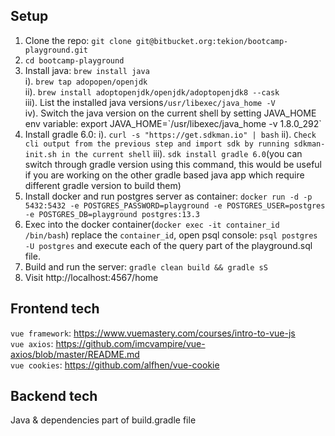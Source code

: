 ## Setup
1. Clone the repo: `git clone git@bitbucket.org:tekion/bootcamp-playground.git`
2. `cd bootcamp-playground`  
3. Install java: `brew install java`  
i). `brew tap adopopen/openjdk`  
ii). `brew install adoptopenjdk/openjdk/adoptopenjdk8 --cask`  
iii). List the installed java versions`/usr/libexec/java_home -V`   
iv). Switch the java version on the current shell by setting JAVA_HOME env variable: export JAVA_HOME=\`/usr/libexec/java_home -v 1.8.0_292\`  
4. Install gradle 6.0: i). `curl -s "https://get.sdkman.io" | bash`  ii). `Check cli output from the previous step and import sdk by running sdkman-init.sh in the current shell` iii). `sdk install gradle 6.0`(you can switch through gradle version using this command, this would be useful if you are working on the other gradle based java app which require different gradle version to build them)    
5. Install docker and run postgres server as container: `docker run -d -p 5432:5432 -e POSTGRES_PASSWORD=playground -e POSTGRES_USER=postgres -e POSTGRES_DB=playground postgres:13.3`  
6. Exec into the docker container(`docker exec -it container_id /bin/bash`) replace the `container_id`, open psql console: `psql postgres -U postgres` and execute each of the query part of the playground.sql file.   
7. Build and run the server: `gradle clean build && gradle sS`  
8. Visit http://localhost:4567/home  

## Frontend tech  
`vue framework`: https://www.vuemastery.com/courses/intro-to-vue-js  
`vue axios`: https://github.com/imcvampire/vue-axios/blob/master/README.md  
`vue cookies`: https://github.com/alfhen/vue-cookie  

## Backend tech  

Java & dependencies part of build.gradle file  